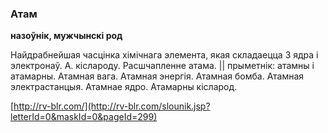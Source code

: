 ### Атам
**назоўнік, мужчынскі род**

Найдрабнейшая часцінка хімічнага элемента, якая складаецца 3 ядра і электронаў. А. кіслароду. Расшчапленне атама. || прыметнік: атамны і атамарны. Атамная вага. Атамная энергія. Атамная бомба. Атамная электрастанцыя. Атамнае ядро. Атамарны кісларод.

<a rel="author">[http://rv-blr.com/](http://rv-blr.com/slounik.jsp?letterId=0&maskId=0&pageId=299)</a>
